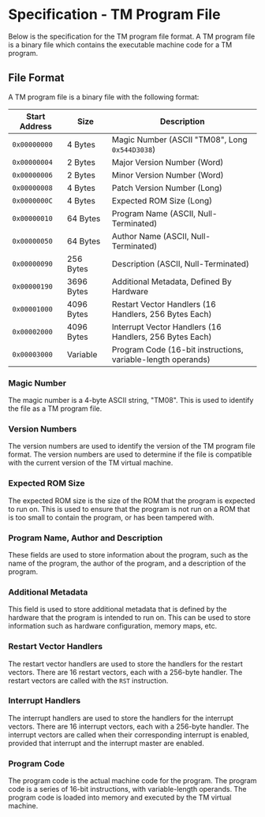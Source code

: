 # Specification - TM Program File

Below is the specification for the TM program file format. A TM program file is a binary file which
contains the executable machine code for a TM program.

## File Format

A TM program file is a binary file with the following format:

| Start Address | Size        | Description                                                        |
|---------------|-------------|--------------------------------------------------------------------|
| `0x00000000`  | 4 Bytes     | Magic Number (ASCII "TM08", Long `0x544D3038`)                     |
| `0x00000004`  | 2 Bytes     | Major Version Number (Word)                                        |
| `0x00000006`  | 2 Bytes     | Minor Version Number (Word)                                        |
| `0x00000008`  | 4 Bytes     | Patch Version Number (Long)                                        |
| `0x0000000C`  | 4 Bytes     | Expected ROM Size (Long)                                           |
| `0x00000010`  | 64 Bytes    | Program Name (ASCII, Null-Terminated)                              |
| `0x00000050`  | 64 Bytes    | Author Name (ASCII, Null-Terminated)                               |
| `0x00000090`  | 256 Bytes   | Description (ASCII, Null-Terminated)                               |
| `0x00000190`  | 3696 Bytes  | Additional Metadata, Defined By Hardware                           |
| `0x00001000`  | 4096 Bytes  | Restart Vector Handlers (16 Handlers, 256 Bytes Each)              |
| `0x00002000`  | 4096 Bytes  | Interrupt Vector Handlers (16 Handlers, 256 Bytes Each)            |
| `0x00003000`  | Variable    | Program Code (16-bit instructions, variable-length operands)       |

### Magic Number

The magic number is a 4-byte ASCII string, "TM08". This is used to identify the file as a TM program file.

### Version Numbers

The version numbers are used to identify the version of the TM program file format. The version numbers are
used to determine if the file is compatible with the current version of the TM virtual machine.

### Expected ROM Size

The expected ROM size is the size of the ROM that the program is expected to run on. This is used to ensure
that the program is not run on a ROM that is too small to contain the program, or has been tampered with.

### Program Name, Author and Description

These fields are used to store information about the program, such as the name of the program, the author of
the program, and a description of the program.

### Additional Metadata

This field is used to store additional metadata that is defined by the hardware that the program is intended
to run on. This can be used to store information such as hardware configuration, memory maps, etc.

### Restart Vector Handlers

The restart vector handlers are used to store the handlers for the restart vectors. There are 16 restart vectors,
each with a 256-byte handler. The restart vectors are called with the `RST` instruction.

### Interrupt Handlers

The interrupt handlers are used to store the handlers for the interrupt vectors. There are 16 interrupt vectors,
each with a 256-byte handler. The interrupt vectors are called when their corresponding interrupt is enabled,
provided that interrupt and the interrupt master are enabled.

### Program Code

The program code is the actual machine code for the program. The program code is a series of 16-bit instructions,
with variable-length operands. The program code is loaded into memory and executed by the TM virtual machine.
